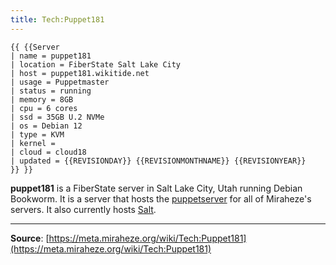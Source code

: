 ```yaml
---
title: Tech:Puppet181
---
```


```
{{ {{Server
| name = puppet181
| location = FiberState Salt Lake City
| host = puppet181.wikitide.net
| usage = Puppetmaster
| status = running
| memory = 8GB
| cpu = 6 cores
| ssd = 35GB U.2 NVMe
| os = Debian 12
| type = KVM
| kernel =
| cloud = cloud18
| updated = {{REVISIONDAY}} {{REVISIONMONTHNAME}} {{REVISIONYEAR}}
}} }}
```

**puppet181** is a FiberState server in Salt Lake City, Utah running Debian Bookworm. It is a server that hosts the [puppetserver](/tech-docs/techpuppet.md) for all of Miraheze's servers. It also currently hosts [Salt](/tech-docs/techsalt.md).

----
**Source**: [https://meta.miraheze.org/wiki/Tech:Puppet181](https://meta.miraheze.org/wiki/Tech:Puppet181)